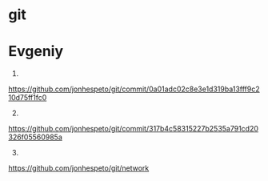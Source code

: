 # git
# Evgeniy #
1)
https://github.com/jonhespeto/git/commit/0a01adc02c8e3e1d319ba13fff9c210d75ff1fc0

2)

https://github.com/jonhespeto/git/commit/317b4c58315227b2535a791cd20326f05560985a

3)

https://github.com/jonhespeto/git/network
